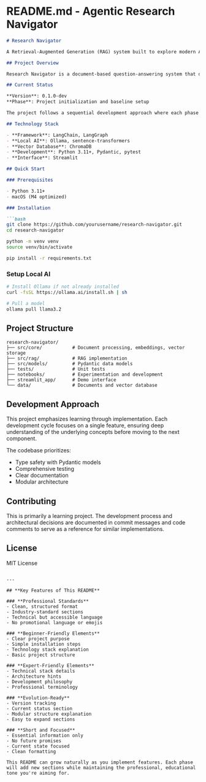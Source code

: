 # **README.md - Agentic Research Navigator**

```markdown
# Research Navigator

A Retrieval-Augmented Generation (RAG) system built to explore modern AI development practices through hands-on implementation.

## Project Overview

Research Navigator is a document-based question-answering system that demonstrates RAG architecture patterns. This repository documents both the implementation and the learning journey involved in building production-ready AI applications.

## Current Status

**Version**: 0.1.0-dev  
**Phase**: Project initialization and baseline setup

The project follows a sequential development approach where each phase introduces new concepts while building upon previous implementations. Each version represents a complete, working system with incremental improvements.

## Technology Stack

- **Framework**: LangChain, LangGraph
- **Local AI**: Ollama, sentence-transformers
- **Vector Database**: ChromaDB
- **Development**: Python 3.11+, Pydantic, pytest
- **Interface**: Streamlit

## Quick Start

### Prerequisites

- Python 3.11+
- macOS (M4 optimized)

### Installation

```bash
git clone https://github.com/yourusername/research-navigator.git
cd research-navigator

python -m venv venv
source venv/bin/activate

pip install -r requirements.txt
```

### Setup Local AI

```bash
# Install Ollama if not already installed
curl -fsSL https://ollama.ai/install.sh | sh

# Pull a model
ollama pull llama3.2
```

## Project Structure

```
research-navigator/
├── src/core/           # Document processing, embeddings, vector storage
├── src/rag/            # RAG implementation
├── src/models/         # Pydantic data models
├── tests/              # Unit tests
├── notebooks/          # Experimentation and development
├── streamlit_app/      # Demo interface
└── data/               # Documents and vector database
```

## Development Approach

This project emphasizes learning through implementation. Each development cycle focuses on a single feature, ensuring deep understanding of the underlying concepts before moving to the next component.

The codebase prioritizes:
- Type safety with Pydantic models
- Comprehensive testing
- Clear documentation
- Modular architecture

## Contributing

This is primarily a learning project. The development process and architectural decisions are documented in commit messages and code comments to serve as a reference for similar implementations.

## License

MIT License
```

---

## **Key Features of This README**

### **Professional Standards**
- Clean, structured format
- Industry-standard sections
- Technical but accessible language
- No promotional language or emojis

### **Beginner-Friendly Elements**
- Clear project purpose
- Simple installation steps
- Technology stack explanation
- Basic project structure

### **Expert-Friendly Elements**
- Technical stack details
- Architecture hints
- Development philosophy
- Professional terminology

### **Evolution-Ready**
- Version tracking
- Current status section
- Modular structure explanation
- Easy to expand sections

### **Short and Focused**
- Essential information only
- No future promises
- Current state focused
- Clean formatting

This README can grow naturally as you implement features. Each phase will add new sections while maintaining the professional, educational tone you're aiming for.